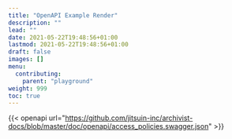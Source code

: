 ```yaml
---
title: "OpenAPI Example Render"
description: ""
lead: ""
date: 2021-05-22T19:48:56+01:00
lastmod: 2021-05-22T19:48:56+01:00
draft: false
images: []
menu: 
  contributing:
    parent: "playground"
weight: 999
toc: true
---
```


{{< openapi url="https://github.com/jitsuin-inc/archivist-docs/blob/master/doc/openapi/access_policies.swagger.json" >}}

